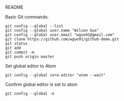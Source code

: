README

Basic Git commands:

```
git config --global --list
git config --global user.name "Wilson Guo"
git config --global user.email "wguo91@gmail.com"
git clone https://github.com/wguo91/github-demo.git
git status
git add
git commit -m
git push origin master
```

Set global editor to Atom

```
git config --global core.editor "atom --wait"
```

Confirm global editor is set to atom

```
git config --global -e
```
